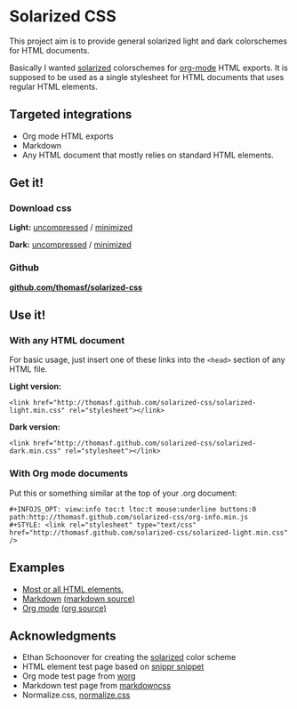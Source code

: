 <link rel="stylesheet" href="solarized-light.min.css" type="text/css" media="screen" />
<style type="text/css" media="screen">#wrapper { margin: auto; max-width:1000px; } p { max-width: 600px; } </style>
<div id="wrapper">

# Solarized CSS

This project aim is to provide general solarized light and dark colorschemes
for HTML documents.

Basically I wanted [solarized](http://ethanschoonover.com/solarized) colorschemes for [org-mode](http://orgmode.org) HTML exports. It is supposed to be used as a single stylesheet for HTML documents that uses regular HTML elements.

## Targeted integrations

* Org mode HTML exports
* Markdown
* Any HTML document that mostly relies on standard HTML elements.

## Get it!

### Download css

**Light:** 
[uncompressed](http://thomasf.github.com/solarized-css/solarized-light.css)
 / [minimized](http://thomasf.github.com/solarized-css/solarized-light.min.css)
 
**Dark:**
[uncompressed](http://thomasf.github.com/solarized-css/solarized-dark.css)
 / [minimized](http://thomasf.github.com/solarized-css/solarized-dark.min.css)

### Github

**[github.com/thomasf/solarized-css](https://github.com/thomasf/solarized-css)**

## Use it!

### With any HTML document

For basic usage, just insert one of these links into the `<head>` section of any HTML file.

**Light version:**

    <link href="http://thomasf.github.com/solarized-css/solarized-light.min.css" rel="stylesheet"></link>

**Dark version:**

    <link href="http://thomasf.github.com/solarized-css/solarized-dark.min.css" rel="stylesheet"></link>

### With Org mode documents

Put this or something similar at the top of your .org document:

    #+INFOJS_OPT: view:info toc:t ltoc:t mouse:underline buttons:0 path:http://thomasf.github.com/solarized-css/org-info.min.js
    #+STYLE: <link rel="stylesheet" type="text/css" href="http://thomasf.github.com/solarized-css/solarized-light.min.css" />

## Examples
- [Most or all HTML elements.](test/html.html)
- [Markdown](test/markdown.html) [(markdown source)](test/markdown.md)
- [Org mode](test/org-hacks.html) [(org source)](test/org-hacks.org)

## Acknowledgments
* Ethan Schoonover for creating the [solarized](http://ethanschoonover.com/solarized) color scheme
* HTML element test page based on [snippr snippet](http://snipplr.com/view/8121/)
* Org mode test page from [worg](http://orgmode.org/worg/)
* Markdown test page from [markdowncss](https://bitbucket.org/kevinburke/markdowncss/)
* Normalize.css, [normalize.css](http://necolas.github.com/normalize.css/)

</div>
